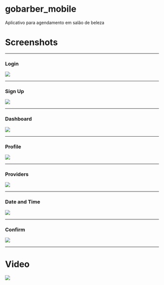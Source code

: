# gobarber_mobile

Aplicativo para agendamento em salão de beleza

# Screenshots

***

### Login

![](src/screenshots/loginv2.png)  

***

### Sign Up

![](src/screenshots/signupv2.png)  

***

### Dashboard

![](src/screenshots/dashboardv3.png)  

***

### Profile

![](src/screenshots/profilev1.png)  

***

### Providers

![](src/screenshots/providersv1.png)  

***

### Date and Time

![](src/screenshots/datetime.png)  

***

### Confirm

![](src/screenshots/confirmv1.png)  

***

# Video

[![](src/screenshots/gobarber_youtube.png)](https://youtu.be/kNJdXL0Ld68)
